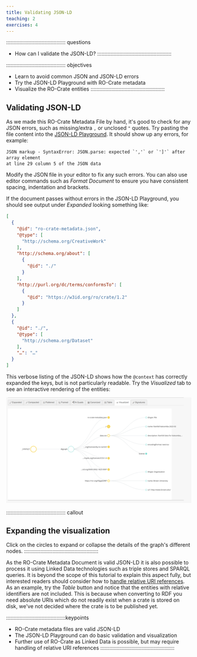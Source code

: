 ```yaml
---
title: Validating JSON-LD
teaching: 2
exercises: 4
---
```

:::::::::::::::::::::::::::::::::::::::: questions
- How can I validate the JSON-LD?
::::::::::::::::::::::::::::::::::::::::::::::::::

:::::::::::::::::::::::::::::::::::::::: objectives
- Learn to avoid common JSON and JSON-LD errors
- Try the JSON-LD Playground with RO-Crate metadata
- Visualize the RO-Crate entities
::::::::::::::::::::::::::::::::::::::::::::::::::


## Validating JSON-LD

As we made this RO-Crate Metadata File by hand,
it's good to check for any JSON errors, such as missing/extra `,` or unclosed `"` quotes.
Try pasting the file content into the [JSON-LD Playground](https://json-ld.org/playground/).
It should show up any errors, for example:

```error
JSON markup - SyntaxError: JSON.parse: expected `','` or `']'` after array element 
at line 29 column 5 of the JSON data
```

Modify the JSON file in your editor to fix any such errors.
You can also use editor commands such as _Format Document_ to ensure you have consistent spacing,
indentation and brackets.

If the document passes without errors in the JSON-LD Playground,
you should see output under _Expanded_ looking something like:

```json
[
  {
    "@id": "ro-crate-metadata.json",
    "@type": [
      "http://schema.org/CreativeWork"
    ],
    "http://schema.org/about": [
      {
        "@id": "./"
      }
    ],
    "http://purl.org/dc/terms/conformsTo": [
      {
        "@id": "https://w3id.org/ro/crate/1.2"
      }
    ]
  },
  {
    "@id": "./",
    "@type": [
      "http://schema.org/Dataset"
    ],
    "…": "…"
  }
]
```

This verbose listing of the JSON-LD shows how the `@context` has correctly expanded the keys,
but is not particularly readable.
Try the _Visualized_ tab to see an interactive rendering of the entities:

![Visualized in the JSON-LD Playground](fig/jsonld-playground-visualized.png)

:::::::::::::::::::::::::::::::::::::::: callout
## Expanding the visualization

Click on the circles to expand or collapse the details of the graph's different nodes.
::::::::::::::::::::::::::::::::::::::::::::::::::

As the RO-Crate Metadata Document is valid JSON-LD it is also possible to process it
using Linked Data technologies such as triple stores and SPARQL queries.
It is beyond the scope of this tutorial to explain this aspect fully,
but interested readers should consider how to [handle relative URI references](https://www.researchobject.org/ro-crate/specification/1.2/appendix/relative-uris.html).
As an example, try the _Table_ button and notice that the entities with relative identifiers are not included.
This is because when converting to RDF you need absolute URIs which do not readily exist when a crate is stored on disk,
we've not decided where the crate is to be published yet.  

::::::::::::::::::::::::::::::::::::::::keypoints
- RO-Crate metadata files are valid JSON-LD
- The JSON-LD Playground can do basic validation and visualization
- Further use of RO-Crate as Linked Data is possible, but may require handling of relative URI references
::::::::::::::::::::::::::::::::::::::::::::::::::

